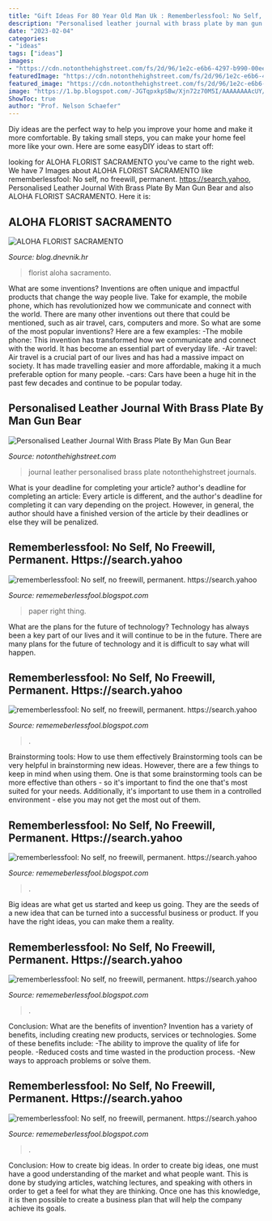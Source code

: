 ```yaml
---
title: "Gift Ideas For 80 Year Old Man Uk : Rememberlessfool: No Self, No Freewill, Permanent. Https://search.yahoo"
description: "Personalised leather journal with brass plate by man gun bear"
date: "2023-02-04"
categories:
- "ideas"
tags: ["ideas"]
images:
- "https://cdn.notonthehighstreet.com/fs/2d/96/1e2c-e6b6-4297-b990-00eea431cbf0/original_personalised-leather-journal-with-brass-plate.jpg"
featuredImage: "https://cdn.notonthehighstreet.com/fs/2d/96/1e2c-e6b6-4297-b990-00eea431cbf0/original_personalised-leather-journal-with-brass-plate.jpg"
featured_image: "https://cdn.notonthehighstreet.com/fs/2d/96/1e2c-e6b6-4297-b990-00eea431cbf0/original_personalised-leather-journal-with-brass-plate.jpg"
image: "https://1.bp.blogspot.com/-JGTqpxkpSBw/Xjn72z70M5I/AAAAAAAAcUY/0qwb-tXAPf8z1JGu1WwUBCHjAFCougPfgCLcBGAsYHQ/s1600/Untitled285.png"
ShowToc: true
author: "Prof. Nelson Schaefer"
---
```



Diy ideas are the perfect way to help you improve your home and make it more comfortable. By taking small steps, you can make your home feel more like your own. Here are some easyDIY ideas to start off: 

	

		
looking for ALOHA FLORIST SACRAMENTO you've came to the right web. We have 7 Images about ALOHA FLORIST SACRAMENTO like rememberlessfool: No self, no freewill, permanent. https://search.yahoo, Personalised Leather Journal With Brass Plate By Man Gun Bear and also ALOHA FLORIST SACRAMENTO. Here it is:
		
    
## ALOHA FLORIST SACRAMENTO

<img loading=lazy src="http://bit.ly/pcAu5a" onerror="this.onerror=null;this.src='https://tse2.mm.bing.net/th?id=OIP.EzBhebizNEl-U1fLw8aUOQAAAA&amp;pid=15.1';" alt="ALOHA FLORIST SACRAMENTO">

_Source: blog.dnevnik.hr_

>florist aloha sacramento. 

	

What are some inventions?
Inventions are often unique and impactful products that change the way people live. Take for example, the mobile phone, which has revolutionized how we communicate and connect with the world. There are many other inventions out there that could be mentioned, such as air travel, cars, computers and more. So what are some of the most popular inventions? Here are a few examples: 
-The mobile phone: This invention has transformed how we communicate and connect with the world. It has become an essential part of everyday life. 
-Air travel: Air travel is a crucial part of our lives and has had a massive impact on society. It has made travelling easier and more affordable, making it a much preferable option for many people. 
-cars: Cars have been a huge hit in the past few decades and continue to be popular today.

    
## Personalised Leather Journal With Brass Plate By Man Gun Bear

<img loading=lazy src="https://cdn.notonthehighstreet.com/fs/2d/96/1e2c-e6b6-4297-b990-00eea431cbf0/original_personalised-leather-journal-with-brass-plate.jpg" onerror="this.onerror=null;this.src='https://tse4.mm.bing.net/th?id=OIP.hXDB4BzWabhcz9tYDxVShgHaHa&amp;pid=15.1';" alt="Personalised Leather Journal With Brass Plate By Man Gun Bear">

_Source: notonthehighstreet.com_

>journal leather personalised brass plate notonthehighstreet journals. 

	

What is your deadline for completing your article?
author's deadline for completing an article:
Every article is different, and the author's deadline for completing it can vary depending on the project. However, in general, the author should have a finished version of the article by their deadlines or else they will be penalized.

    
## Rememberlessfool: No Self, No Freewill, Permanent. Https://search.yahoo

<img loading=lazy src="https://1.bp.blogspot.com/-JGTqpxkpSBw/Xjn72z70M5I/AAAAAAAAcUY/0qwb-tXAPf8z1JGu1WwUBCHjAFCougPfgCLcBGAsYHQ/s1600/Untitled285.png" onerror="this.onerror=null;this.src='https://tse2.mm.bing.net/th?id=OIP.E0vpHRmWHzCtZhErewgyOgHaEK&amp;pid=15.1';" alt="rememberlessfool: No self, no freewill, permanent. https://search.yahoo">

_Source: rememeberlessfool.blogspot.com_

>paper right thing. 

	

What are the plans for the future of technology?
Technology has always been a key part of our lives and it will continue to be in the future. There are many plans for the future of technology and it is difficult to say what will happen.

    
## Rememberlessfool: No Self, No Freewill, Permanent. Https://search.yahoo

<img loading=lazy src="https://1.bp.blogspot.com/-xQofPsLyuKE/X06aF8cM7YI/AAAAAAAAfu8/9V7yvy16CIErVdcq4LK09VX97KnOZQ4owCLcBGAsYHQ/s640/Untitled2026.png" onerror="this.onerror=null;this.src='https://tse3.mm.bing.net/th?id=OIP.vYImIXwlDxTpltJEtKyCuAHaEK&amp;pid=15.1';" alt="rememberlessfool: No self, no freewill, permanent. https://search.yahoo">

_Source: rememeberlessfool.blogspot.com_

>. 

	

Brainstorming tools: How to use them effectively
Brainstorming tools can be very helpful in brainstorming new ideas. However, there are a few things to keep in mind when using them. One is that some brainstorming tools can be more effective than others - so it's important to find the one that's most suited for your needs. Additionally, it's important to use them in a controlled environment - else you may not get the most out of them.

    
## Rememberlessfool: No Self, No Freewill, Permanent. Https://search.yahoo

<img loading=lazy src="https://1.bp.blogspot.com/-JvtaBxSLIT0/Xjn73DhVlNI/AAAAAAAAcUc/ykkszxDnPfkpivTi3mP889wZC2ln2ydpQCLcBGAsYHQ/s1600/Untitled286.png" onerror="this.onerror=null;this.src='https://tse4.mm.bing.net/th?id=OIP.miIFJEOyuYrc6qduljiAgQHaEK&amp;pid=15.1';" alt="rememberlessfool: No self, no freewill, permanent. https://search.yahoo">

_Source: rememeberlessfool.blogspot.com_

>. 

	

Big ideas are what get us started and keep us going. They are the seeds of a new idea that can be turned into a successful business or product. If you have the right ideas, you can make them a reality.

    
## Rememberlessfool: No Self, No Freewill, Permanent. Https://search.yahoo

<img loading=lazy src="https://1.bp.blogspot.com/-Dj-OyP0iZ_I/XhzrTS3kbJI/AAAAAAAAcEM/eaOA039Rk5w9W7vbiFQVNaXwpYVBDgkrwCLcBGAsYHQ/s1600/Untitled194.png" onerror="this.onerror=null;this.src='https://tse4.mm.bing.net/th?id=OIP.1BjAPnwcRRE6SrGPIl5bDQHaEK&amp;pid=15.1';" alt="rememberlessfool: No self, no freewill, permanent. https://search.yahoo">

_Source: rememeberlessfool.blogspot.com_

>. 

	

Conclusion: What are the benefits of invention?
Invention has a variety of benefits, including creating new products, services or technologies. Some of these benefits include: 
-The ability to improve the quality of life for people. 
-Reduced costs and time wasted in the production process.
-New ways to approach problems or solve them.

    
## Rememberlessfool: No Self, No Freewill, Permanent. Https://search.yahoo

<img loading=lazy src="https://1.bp.blogspot.com/-FBm1Wp4ZEag/XhFOstyXYVI/AAAAAAAAb50/keWQxPVsxfgvOmJuFnu9vK1LR1VdOV7XgCLcBGAsYHQ/s1600/Untitled99.png" onerror="this.onerror=null;this.src='https://tse4.mm.bing.net/th?id=OIP.pbQ6dpe6kwW_zSz-1T4lHgHaEK&amp;pid=15.1';" alt="rememberlessfool: No self, no freewill, permanent. https://search.yahoo">

_Source: rememeberlessfool.blogspot.com_

>. 

	

Conclusion: How to create big ideas.
In order to create big ideas, one must have a good understanding of the market and what people want. This is done by studying articles, watching lectures, and speaking with others in order to get a feel for what they are thinking. Once one has this knowledge, it is then possible to create a business plan that will help the company achieve its goals.


